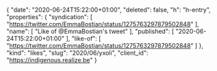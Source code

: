 {
  "date": "2020-06-24T15:22:00+01:00",
  "deleted": false,
  "h": "h-entry",
  "properties": {
    "syndication": [
      "https://twitter.com/EmmaBostian/status/1275763297879502848"
    ],
    "name": [
      "Like of @EmmaBostian's tweet"
    ],
    "published": [
      "2020-06-24T15:22:00+01:00"
    ],
    "like-of": [
      "https://twitter.com/EmmaBostian/status/1275763297879502848"
    ]
  },
  "kind": "likes",
  "slug": "2020/06/yxoli",
  "client_id": "https://indigenous.realize.be"
}
